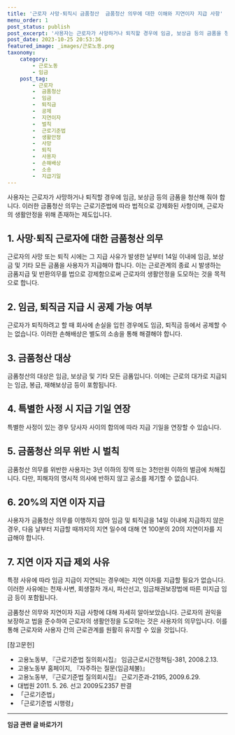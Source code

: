 ```yaml
---
title: '근로자 사망·퇴직시 금품청산  금품청산 의무에 대한 이해와 지연이자 지급 사항'
menu_order: 1
post_status: publish
post_excerpt: '사용자는 근로자가 사망하거나 퇴직할 경우에 임금, 보상금 등의 금품을 청산해 줘야 합니다. 이러한 금품청산 의무는 근로기준법에 따라 법적으로 강제화된 사항이며, 근로자의 생활안정을 위해 존재하는 제도입니다.'
post_date: 2023-10-25 20:53:36
featured_image: _images/근로노동.png
taxonomy:
    category:
        - 근로노동
        - 임금
    post_tag:
        - 근로자
        -  금품청산
        -  임금
        -  퇴직금
        -  공제
        -  지연이자
        -  벌칙
        -  근로기준법
        -  생활안정
        -  사망
        -  퇴직
        -  사용자
        -  손해배상
        -  소송
        -  지급기일
---
```



사용자는 근로자가 사망하거나 퇴직할 경우에 임금, 보상금 등의 금품을 청산해 줘야 합니다. 이러한 금품청산 의무는 근로기준법에 따라 법적으로 강제화된 사항이며, 근로자의 생활안정을 위해 존재하는 제도입니다.

## 1. 사망·퇴직 근로자에 대한 금품청산 의무
근로자의 사망 또는 퇴직 시에는 그 지급 사유가 발생한 날부터 14일 이내에 임금, 보상금 및 기타 모든 금품을 사용자가 지급해야 합니다. 이는 근로관계의 종료 시 발생하는 금품지급 및 반환의무를 법으로 강제함으로써 근로자의 생활안정을 도모하는 것을 목적으로 합니다.

## 2. 임금, 퇴직금 지급 시 공제 가능 여부
근로자가 퇴직하려고 할 때 회사에 손실을 입힌 경우에도 임금, 퇴직금 등에서 공제할 수는 없습니다. 이러한 손해배상은 별도의 소송을 통해 해결해야 합니다.

## 3. 금품청산 대상
금품청산의 대상은 임금, 보상금 및 기타 모든 금품입니다. 이에는 근로의 대가로 지급되는 임금, 봉급, 재해보상금 등이 포함됩니다.

## 4. 특별한 사정 시 지급 기일 연장
특별한 사정이 있는 경우 당사자 사이의 합의에 따라 지급 기일을 연장할 수 있습니다.

## 5. 금품청산 의무 위반 시 벌칙
금품청산 의무를 위반한 사용자는 3년 이하의 징역 또는 3천만원 이하의 벌금에 처해집니다. 다만, 피해자의 명시적 의사에 반하지 않고 공소를 제기할 수 없습니다.

## 6. 20%의 지연 이자 지급
사용자가 금품청산 의무를 이행하지 않아 임금 및 퇴직금을 14일 이내에 지급하지 않은 경우, 다음 날부터 지급할 때까지의 지연 일수에 대해 연 100분의 20의 지연이자를 지급해야 합니다.

## 7. 지연 이자 지급 제외 사유
특정 사유에 따라 임금 지급이 지연되는 경우에는 지연 이자를 지급할 필요가 없습니다. 이러한 사유에는 천재·사변, 회생절차 개시, 파산선고, 임금채권보장법에 따른 미지급 임금 등이 포함됩니다.

금품청산 의무와 지연이자 지급 사항에 대해 자세히 알아보았습니다. 근로자의 권익을 보장하고 법을 준수하여 근로자의 생활안정을 도모하는 것은 사용자의 의무입니다. 이를 통해 근로자와 사용자 간의 근로관계를 원활히 유지할 수 있을 것입니다.

[참고문헌]
- 고용노동부, 『근로기준법 질의회시집』 임금근로시간정책팀-381, 2008.2.13.
- 고용노동부 홈페이지, 『자주하는 질문(임금체불)』
- 고용노동부, 『근로기준법 질의회시집』 근로기준과-2195, 2009.6.29.
- 대법원 2011. 5. 26. 선고 2009도2357 판결
- 「근로기준법」
- 「근로기준법 시행령」
<!-- wp:separator -->
<hr class="wp-block-separator has-alpha-channel-opacity"/>
<!-- /wp:separator -->

<!-- wp:group {"backgroundColor":"base","layout":{"type":"constrained"}} -->
<div class="wp-block-group has-base-background-color has-background"><!-- wp:paragraph {"align":"center","fontSize":"medium"} -->
<p class="has-text-align-center has-large-font-size"><strong>임금 관련 글 바로가기</strong></p>
<!-- /wp:paragraph -->


<!-- wp:latest-posts
{"categories":[{"id":11225,"count":19,"description":"","link":"https://uknowlaw.com/category/%ec%9e%84%ea%b8%88/","name":"임금","slug":"임금","taxonomy":"category","parent":0,"meta":[],"_links":{"self":[{"href":"https://uknowlaw.com/wp-json/wp/v2/categories/11225"}],"collection":[{"href":"https://uknowlaw.com/wp-json/wp/v2/categories"}],"about":[{"href":"https://uknowlaw.com/wp-json/wp/v2/taxonomies/category"}],"wp:post_type":[{"href":"https://uknowlaw.com/wp-json/wp/v2/posts?categories=11225"}],"curies":[{"name":"wp","href":"https://api.w.org/{rel}","templated":true}]}}],"postsToShow":100,"excerptLength":28,"postLayout":"grid","columns":2,"featuredImageAlign":"left","featuredImageSizeSlug":"large","fontSize":18px} /--></div>
<!-- /wp:group -->